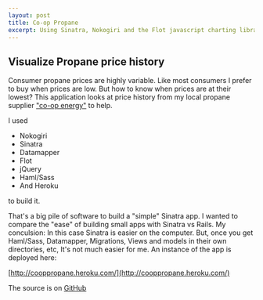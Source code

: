 ```yaml
---
layout: post
title: Co-op Propane 
excerpt: Using Sinatra, Nokogiri and the Flot javascript charting library to   ...
---
```


## Visualize  Propane price history ##

Consumer propane prices are highly variable. Like most consumers I prefer to buy when prices are low. 
But how to know when prices are at their lowest?   This application looks at price history from my local
propane supplier ["co-op energy"](http://www.co-openergy.org/prices.html)  to help.

I used

- Nokogiri
- Sinatra
- Datamapper
- Flot
- jQuery
- Haml/Sass
- And Heroku

to build it.

That's a big pile of software to build a "simple" Sinatra app.
I wanted to compare the "ease" of building small apps with Sinatra vs Rails.
My conculsion: In this case Sinatra is easier on the computer. But, once you get Haml/Sass, Datamapper, Migrations,
Views and models in their own directories, etc, It's not much easier for me.
An instance of the  app is deployed here:

[http://cooppropane.heroku.com/](http://cooppropane.heroku.com/)

The source is on [GitHub](http://github.com/georgeredinger/cooppropane)


